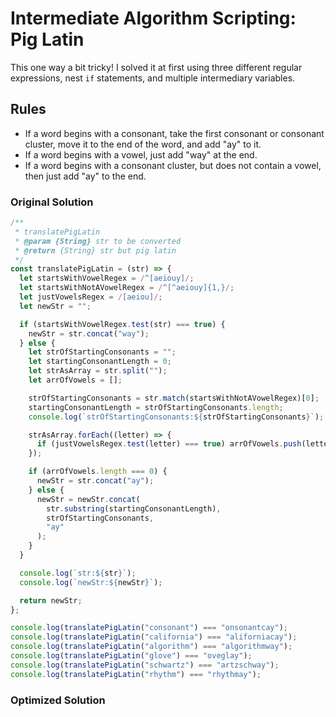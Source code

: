 # Intermediate Algorithm Scripting: Pig Latin

This one way a bit tricky! I solved it at first using three different regular expressions, nest `if` statements, and multiple intermediary variables.

## Rules

- If a word begins with a consonant, take the first consonant or consonant cluster, move it to the end of the word, and add "ay" to it.
- If a word begins with a vowel, just add "way" at the end.
- If a word begins with a consonant cluster, but does not contain a vowel, then just add "ay" to the end.

### Original Solution

```javascript
/**
 * translatePigLatin
 * @param {String} str to be converted
 * @return {String} str but pig latin
 */
const translatePigLatin = (str) => {
  let startsWithVowelRegex = /^[aeiouy]/;
  let startsWithNotAVowelRegex = /^[^aeiouy]{1,}/;
  let justVowelsRegex = /[aeiou]/;
  let newStr = "";

  if (startsWithVowelRegex.test(str) === true) {
    newStr = str.concat("way");
  } else {
    let strOfStartingConsonants = "";
    let startingConsonantLength = 0;
    let strAsArray = str.split("");
    let arrOfVowels = [];

    strOfStartingConsonants = str.match(startsWithNotAVowelRegex)[0];
    startingConsonantLength = strOfStartingConsonants.length;
    console.log(`strOfStartingConsonants:${strOfStartingConsonants}`);

    strAsArray.forEach((letter) => {
      if (justVowelsRegex.test(letter) === true) arrOfVowels.push(letter);
    });

    if (arrOfVowels.length === 0) {
      newStr = str.concat("ay");
    } else {
      newStr = newStr.concat(
        str.substring(startingConsonantLength),
        strOfStartingConsonants,
        "ay"
      );
    }
  }

  console.log(`str:${str}`);
  console.log(`newStr:${newStr}`);

  return newStr;
};

console.log(translatePigLatin("consonant") === "onsonantcay");
console.log(translatePigLatin("california") === "aliforniacay");
console.log(translatePigLatin("algorithm") === "algorithmway");
console.log(translatePigLatin("glove") === "oveglay");
console.log(translatePigLatin("schwartz") === "artzschway");
console.log(translatePigLatin("rhythm") === "rhythmay");
```

### Optimized Solution

```javascript

```
